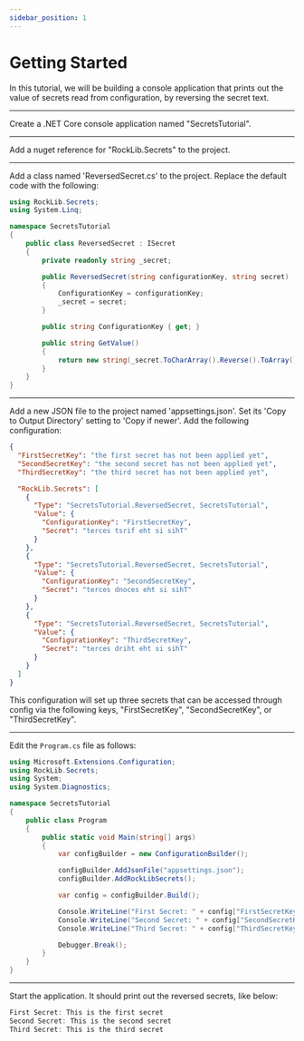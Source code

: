 ```yaml
---
sidebar_position: 1
---
```


# Getting Started

In this tutorial, we will be building a console application that prints out the value of secrets read from configuration, by reversing the secret text.

---

Create a .NET Core console application named "SecretsTutorial".

---

Add a nuget reference for "RockLib.Secrets" to the project.

---

Add a class named 'ReversedSecret.cs' to the project. Replace the default code with the following:

```csharp
using RockLib.Secrets;
using System.Linq;

namespace SecretsTutorial
{
    public class ReversedSecret : ISecret
    {
        private readonly string _secret;

        public ReversedSecret(string configurationKey, string secret)
        {
            ConfigurationKey = configurationKey;
            _secret = secret;
        }

        public string ConfigurationKey { get; }

        public string GetValue()
        {
            return new string(_secret.ToCharArray().Reverse().ToArray());
        }
    }
}
```
---

Add a new JSON file to the project named 'appsettings.json'. Set its 'Copy to Output Directory' setting to 'Copy if newer'. Add the following configuration:

```json
{
  "FirstSecretKey": "the first secret has not been applied yet",
  "SecondSecretKey": "the second secret has not been applied yet",
  "ThirdSecretKey": "the third secret has not been applied yet",

  "RockLib.Secrets": [
    {
      "Type": "SecretsTutorial.ReversedSecret, SecretsTutorial",
      "Value": {
        "ConfigurationKey": "FirstSecretKey",
        "Secret": "terces tsrif eht si sihT"
      }
    },
    {
      "Type": "SecretsTutorial.ReversedSecret, SecretsTutorial",
      "Value": {
        "ConfigurationKey": "SecondSecretKey",
        "Secret": "terces dnoces eht si sihT"
      }
    },
    {
      "Type": "SecretsTutorial.ReversedSecret, SecretsTutorial",
      "Value": {
        "ConfigurationKey": "ThirdSecretKey",
        "Secret": "terces driht eht si sihT"
      }
    }
  ]
}
```

This configuration will set up three secrets that can be accessed through config via the following keys, "FirstSecretKey", "SecondSecretKey", or "ThirdSecretKey".

---

Edit the `Program.cs` file as follows:

```csharp
using Microsoft.Extensions.Configuration;
using RockLib.Secrets;
using System;
using System.Diagnostics;

namespace SecretsTutorial
{
    public class Program
    {
        public static void Main(string[] args)
        {
            var configBuilder = new ConfigurationBuilder();

            configBuilder.AddJsonFile("appsettings.json");
            configBuilder.AddRockLibSecrets();

            var config = configBuilder.Build();

            Console.WriteLine("First Secret: " + config["FirstSecretKey"]);
            Console.WriteLine("Second Secret: " + config["SecondSecretKey"]);
            Console.WriteLine("Third Secret: " + config["ThirdSecretKey"]);

            Debugger.Break();
        }
    }
}
```

---

Start the application. It should print out the reversed secrets, like below:

```powershell
First Secret: This is the first secret
Second Secret: This is the second secret
Third Secret: This is the third secret
```
